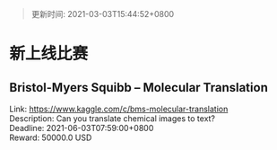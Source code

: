 > 更新时间: 2021-03-03T15:44:52+0800 

# 新上线比赛


## Bristol-Myers Squibb – Molecular Translation
Link: https://www.kaggle.com/c/bms-molecular-translation  
Description: Can you translate chemical images to text?  
Deadline: 2021-06-03T07:59:00+0800  
Reward: 50000.0 USD  

